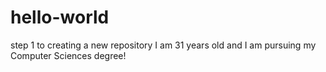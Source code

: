 # hello-world
step 1 to creating a new repository
I am 31 years old and I am pursuing my Computer Sciences degree!
